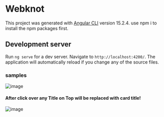 # Webknot
 
This project was generated with [Angular CLI](https://github.com/angular/angular-cli) version 15.2.4.
use npm i to install the npm packages first.
## Development server

Run `ng serve` for a dev server. Navigate to `http://localhost:4200/`. The application will automatically reload if you change any of the source files.

### samples
![image](https://user-images.githubusercontent.com/26257865/231463649-1607762e-e479-4abb-aa95-497d961a0090.png)

#### After click over any Title on Top will be replaced with card title!
![image](https://user-images.githubusercontent.com/26257865/231464004-ec0b134a-e1e2-40c1-8b98-36f7df9ab8f9.png)
